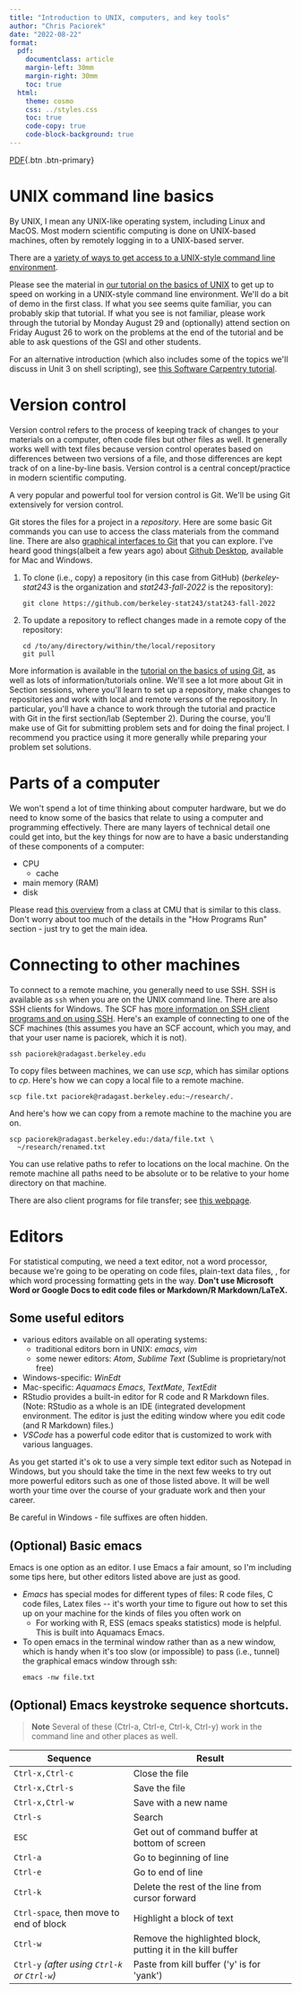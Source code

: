 ```yaml
---
title: "Introduction to UNIX, computers, and key tools"
author: "Chris Paciorek"
date: "2022-08-22"
format:
  pdf:
    documentclass: article
    margin-left: 30mm
    margin-right: 30mm
    toc: true
  html:
    theme: cosmo
    css: ../styles.css
    toc: true
    code-copy: true
    code-block-background: true
---
```


[PDF](./unit1-intro.pdf){.btn .btn-primary}

# UNIX command line basics

By UNIX, I mean any UNIX-like operating system, including Linux and MacOS. Most modern scientific computing is done on UNIX-based
machines, often by remotely logging in to a UNIX-based server.

There are a [variety of ways to get access to a UNIX-style command line
environment](../howtos/accessingUnixCommandLine).

Please see the material in [our tutorial on the basics of
UNIX](https://berkeley-scf.github.io/tutorial-unix-basics) to get up
to speed on working in a UNIX-style command line environment. We'll do a
bit of demo in the first class. If what you see seems quite familiar,
you can probably skip that tutorial. If what you see is not familiar,
please work through the tutorial by Monday August 29 and (optionally) attend section on
Friday August 26 to work on the problems at the end of the tutorial and
be able to ask questions of the GSI and other students.

For an alternative introduction (which also includes some of the topics
we'll discuss in Unit 3 on shell scripting), see [this Software
Carpentry tutorial](https://swcarpentry.github.io/shell-novice).

# Version control

Version control refers to the process of keeping track of changes to
your materials on a computer, often code files but other files as well.
It generally works well with text files because version control operates
based on differences between two versions of a file, and those
differences are kept track of on a line-by-line basis. Version control
is a central concept/practice in modern scientific computing.

A very popular and powerful tool for version control is Git. We'll be
using Git extensively for version control.

Git stores the files for a project in a *repository*. Here are some
basic Git commands you can use to access the class materials from the
command line. There are also [graphical interfaces to
Git](https://git-scm.com/downloads) that you can explore. I've heard good things(albeit a few years ago) about [Github Desktop](https://desktop.github.com), available for
Mac and Windows.

1.  To clone (i.e., copy) a repository (in this case from GitHub)
    (*berkeley-stat243* is the organization and *stat243-fall-2022* is the
    repository):
    
    ```
    git clone https://github.com/berkeley-stat243/stat243-fall-2022
    ```

2.  To update a repository to reflect changes made in a remote copy of
    the repository:
    
    ```
    cd /to/any/directory/within/the/local/repository
    git pull
    ```

More information is available in the [tutorial on the basics of using
Git](https://github.com/berkeley-scf/tutorial-git-basics), as well as lots
of information/tutorials online.
We'll see a lot more about Git in Section sessions, where you'll learn to set up
a repository, make changes to repositories and work with local and
remote versons of the repository. In particular, you'll have a chance to
work through the tutorial and practice with
Git in the first section/lab (September 2). During the course, you'll make use of Git for submitting problem sets and for doing the final project. I recommend
you practice using it more generally while preparing your problem set
solutions.

# Parts of a computer

We won't spend a lot of time thinking about computer hardware, but we do
need to know some of the basics that relate to using a computer and
programming effectively. There are many layers of technical detail one
could get into, but the key things for now are to have a basic
understanding of these components of a computer:

-   CPU
    -   cache
-   main memory (RAM)
-   disk

Please read [this overview](https://36-750.github.io/tools/computer-architecture/) from a
class at CMU that is similar to this class. Don't worry about too much
of the details in the "How Programs Run" section - just try to get the
main idea.

# Connecting to other machines

To connect to a remote machine, you generally need to use SSH. SSH is available as
`ssh` when you are on the UNIX command line. There are also SSH clients
for Windows. The SCF has [more information on SSH client programs and on using
SSH](http://statistics.berkeley.edu/computing/ssh). Here's an
example of connecting to one of the SCF machines (this assumes you have
an SCF account, which you may, and that your user name is paciorek,
which it is not).

```
ssh paciorek@radagast.berkeley.edu
```

To copy files between machines, we can use *scp*, which has similar
options to *cp*. Here's how we can copy a local file to a remote
machine.

```
scp file.txt paciorek@radagast.berkeley.edu:~/research/.
```

And here's how we can copy from a remote machine to the machine you are
on.

```
scp paciorek@radagast.berkeley.edu:/data/file.txt \
  ~/research/renamed.txt
```

You can use relative paths to refer to locations on the local
machine. On the remote machine all paths need to be absolute or to be
relative to your home directory on that machine.

There are also client programs for file transfer; see [this
webpage](http://statistics.berkeley.edu/computing/copying-files).

# Editors

For statistical computing, we need a text editor, not a word processor,
because we're going to be operating on code files, plain-text data files, , for which word processing formatting gets
in the way. **Don't use Microsoft Word or Google Docs to edit code files
or Markdown/R Markdown/LaTeX.**

## Some useful editors

-   various editors available on all operating systems:
    -   traditional editors born in UNIX: *emacs*, *vim*
    -   some newer editors: *Atom*, *Sublime Text* (Sublime is
        proprietary/not free)
-   Windows-specific: *WinEdt*
-   Mac-specific: *Aquamacs Emacs*, *TextMate*, *TextEdit*
-   RStudio provides a built-in editor for R code and R Markdown files.
    (Note: RStudio as a whole is an IDE (integrated development environment.
    The editor is just the editing window where you edit code (and R
    Markdown) files.)
-   *VSCode* has a powerful code editor that is customized to work with
    various languages.

As you get started it's ok to use a very simple text editor such as
Notepad in Windows, but you should take the time in the next few weeks
to try out more powerful editors such as one of those listed above. It
will be well worth your time over the course of your graduate work and
then your career.

Be careful in Windows - file suffixes are often hidden.

## (Optional) Basic emacs

Emacs is one option as an editor. I use Emacs a fair amount, so I'm
including some tips here, but other editors listed above are just as
good.

-   *Emacs* has special modes for different types of files: R code
    files, C code files, Latex files -- it's worth your time to figure
    out how to set this up on your machine for the kinds of files you
    often work on
    -   For working with R, ESS (emacs speaks statistics) mode is
        helpful. This is built into Aquamacs Emacs. 
-   To open emacs in the terminal window rather than as a new window,
    which is handy when it's too slow (or impossible) to pass (i.e.,
    tunnel) the graphical emacs window through ssh:
    ```
    emacs -nw file.txt 
    ```

## (Optional) Emacs keystroke sequence shortcuts.

> **Note**
> Several of these (Ctrl-a, Ctrl-e, Ctrl-k, Ctrl-y) work in the command line and other places as well.

|                      Sequence               |                             Result                     |
|----------------------------------------|-------------------------------------------------------------|
|                     `Ctrl-x,Ctrl-c`            |                            Close the file|
|                     `Ctrl-x,Ctrl-s`             |                            Save the file|
|                     `Ctrl-x,Ctrl-w`             |                        Save with a new name|
|                       `Ctrl-s`               |                               Search|
|                       `ESC`               |            Get out of command buffer at bottom of screen|
|                       `Ctrl-a`               |                       Go to beginning of line|
|                       `Ctrl-e`               |                          Go to end of line|
|                       `Ctrl-k`               |           Delete the rest of the line from cursor forward|
|       `Ctrl-space`*,* then move to end of block   |                 Highlight a block of text|
|                       `Ctrl-w`                 |   Remove the highlighted block, putting it in the kill buffer|
|       `Ctrl-y` *(*after using `Ctrl-k` or `Ctrl-w`*)*   |        Paste from kill buffer ('y' is for 'yank')|


